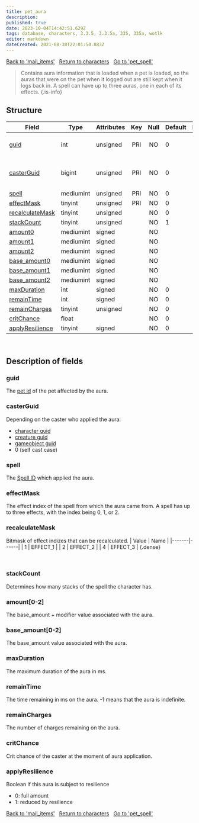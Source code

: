 ```yaml
---
title: pet_aura
description: 
published: true
date: 2023-10-04T14:42:51.629Z
tags: database, characters, 3.3.5, 3.3.5a, 335, 335a, wotlk
editor: markdown
dateCreated: 2021-08-30T22:01:50.883Z
---
```


<a href="https://trinitycore.info/en/database/335/characters/mail_items" class="mt-5 v-btn v-btn--depressed v-btn--flat v-btn--outlined theme--light v-size--default darkblue--text text--lighten-3"><span class="v-btn__content"><i aria-hidden="true" class="v-icon notranslate v-icon--left mdi mdi-arrow-left theme--light"></i><span>Back to 'mail_items'</span></span></a>&nbsp;&nbsp;&nbsp;<a href="https://trinitycore.info/en/database/335/characters/home" class="mt-5 v-btn v-btn--depressed v-btn--flat v-btn--outlined theme--light v-size--default darkblue--text text--lighten-3"><span class="v-btn__content"><i aria-hidden="true" class="v-icon notranslate v-icon--left mdi mdi-home-outline theme--light"></i><span>Return to characters</span></span></a>&nbsp;&nbsp;&nbsp;<a href="https://trinitycore.info/en/database/335/characters/pet_spell" class="mt-5 v-btn v-btn--depressed v-btn--flat v-btn--outlined theme--light v-size--default darkblue--text text--lighten-3"><span class="v-btn__content"><span>Go to 'pet_spell'</span><i aria-hidden="true" class="v-icon notranslate v-icon--right mdi mdi-arrow-right theme--light"></i></span></a>

> Contains aura information that is loaded when a pet is loaded, so the auras that were on the pet when it logged out are still kept when it logs back in. A spell can have up to three auras, one in each of its effects.
{.is-info}


## Structure

| Field | Type | Attributes | Key | Null | Default | Extra | Comment |
| --- | --- | --- | :---: | :---: | --- | --- | --- |
| [guid](#guid) | int | unsigned | PRI | NO | 0 |  | Global Unique Identifier |
| [casterGuid](#casterguid) | bigint | unsigned | PRI | NO | 0 |  | Full Global Unique Identifier |
| [spell](#spell) | mediumint | unsigned | PRI | NO | 0 |  |  |
| [effectMask](#effectmask) | tinyint | unsigned | PRI | NO | 0 |  |  |
| [recalculateMask](#recalculatemask) | tinyint | unsigned |  | NO | 0 |  |  |
| [stackCount](#stackcount) | tinyint | unsigned |  | NO | 1 |  |  |
| [amount0](#amount[0-2]) | mediumint | signed |  | NO |  |  |  |
| [amount1](#amount[0-2]) | mediumint | signed |  | NO |  |  |  |
| [amount2](#amount[0-2]) | mediumint | signed |  | NO |  |  |  |
| [base_amount0](#base_amount[0-2]) | mediumint | signed |  | NO |  |  |  |
| [base_amount1](#base_amount[0-2]) | mediumint | signed |  | NO |  |  |  |
| [base_amount2](#base_amount[0-2]) | mediumint | signed |  | NO |  |  |  |
| [maxDuration](#maxduration) | int | signed |  | NO | 0 |  |  |
| [remainTime](#remaintime) | int | signed |  | NO | 0 |  |  |
| [remainCharges](#remaincharges) | tinyint | unsigned |  | NO | 0 |  |  |
| [critChance](#critchance) | float |  |  | NO | 0 |  |  |
| [applyResilience](#applyresilience) | tinyint | signed |  | NO | 0 |  |  |
&nbsp;
## Description of fields

### guid
The [pet id](../characters/character_pet#guid) of the pet affected by the aura.
&nbsp;

### casterGuid
Depending on the caster who applied the aura:
* [character guid](../characters/characters#guid)
* [creature guid](../world/creature#guid)
* [gameobject guid](../world/gameobject#guid)
* 0 (self cast case)
&nbsp;

### spell
The [Spell ID](/files/DBC/335/spell#id) which applied the aura.
&nbsp;

### effectMask
The effect index of the spell from which the aura came from. A spell has up to three effects, with the index being 0, 1, or 2.
&nbsp;

### recalculateMask
Bitmask of effect indizes that can be recalculated.
| Value | Name |
|-------|------|
| 1 | EFFECT_1 |
| 2 | EFFECT_2 |
| 4 | EFFECT_3 |
{.dense}

&nbsp;

### stackCount
Determines how many stacks of the spell the character has.
&nbsp;

### amount\[0-2]
The base_amount + modifier value associated with the aura.
&nbsp;

### base_amount\[0-2]
The base_amount value associated with the aura.
&nbsp;

### maxDuration
The maximum duration of the aura in ms.
&nbsp;

### remainTime
The time remaining in ms on the aura. -1 means that the aura is indefinite.
&nbsp;

### remainCharges
The number of charges remaining on the aura.
&nbsp;

### critChance
Crit chance of the caster at the moment of aura application.
&nbsp;

### applyResilience
Boolean if this aura is subject to resilience
* 0: full amount
* 1: reduced by resilience
&nbsp;

<a href="https://trinitycore.info/en/database/335/characters/mail_items" class="mt-5 v-btn v-btn--depressed v-btn--flat v-btn--outlined theme--light v-size--default darkblue--text text--lighten-3"><span class="v-btn__content"><i aria-hidden="true" class="v-icon notranslate v-icon--left mdi mdi-arrow-left theme--light"></i><span>Back to 'mail_items'</span></span></a>&nbsp;&nbsp;&nbsp;<a href="https://trinitycore.info/en/database/335/characters/home" class="mt-5 v-btn v-btn--depressed v-btn--flat v-btn--outlined theme--light v-size--default darkblue--text text--lighten-3"><span class="v-btn__content"><i aria-hidden="true" class="v-icon notranslate v-icon--left mdi mdi-home-outline theme--light"></i><span>Return to characters</span></span></a>&nbsp;&nbsp;&nbsp;<a href="https://trinitycore.info/en/database/335/characters/pet_spell" class="mt-5 v-btn v-btn--depressed v-btn--flat v-btn--outlined theme--light v-size--default darkblue--text text--lighten-3"><span class="v-btn__content"><span>Go to 'pet_spell'</span><i aria-hidden="true" class="v-icon notranslate v-icon--right mdi mdi-arrow-right theme--light"></i></span></a>
